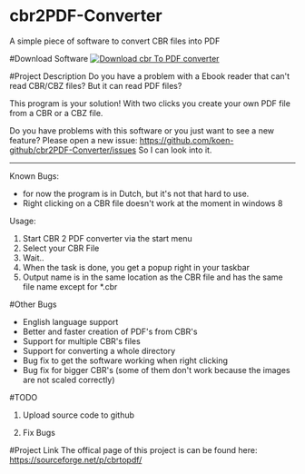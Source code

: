 # cbr2PDF-Converter
A simple piece of software to convert CBR files into PDF

#Download Software
[![Download cbr To PDF converter](https://img.shields.io/sourceforge/dt/cbrtopdf.svg)](https://sourceforge.net/projects/cbrtopdf/files/latest/download)

#Project Description
Do you have a problem with a Ebook reader that can't read CBR/CBZ files?
But it can read PDF files?

This program is your solution! With two clicks you create your own PDF file from a CBR or a CBZ file.

Do you have problems with this software or you just want to see a new feature? 
Please open a new issue: https://github.com/koen-github/cbr2PDF-Converter/issues So I can look into it.

* * *

Known Bugs:
- for now the program is in Dutch, but it's not that hard to use.
- Right clicking on a CBR file doesn't work at the moment in windows 8

Usage:

1. Start CBR 2 PDF converter via the start menu
2. Select your CBR File
3. Wait..
4. When the task is done, you get a popup right in your taskbar
5. Output name is in the same location as the CBR file and has the same file name except for *.cbr

#Other Bugs
+ English language support
+ Better and faster creation of PDF's from CBR's
+ Support for multiple CBR's files
+ Support for converting a whole directory
+ Bug fix to get the software working when right clicking
+ Bug fix for bigger CBR's (some of them don't work because the images are not scaled correctly)


#TODO
1. Upload source code to github

2. Fix Bugs

#Project Link
The offical page of this project is can be found here:
https://sourceforge.net/p/cbrtopdf/

